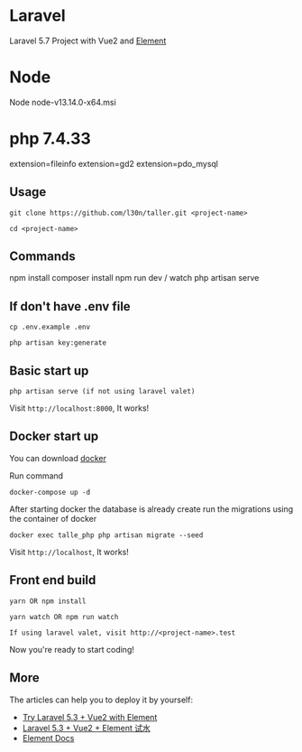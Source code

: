# Laravel

Laravel 5.7 Project with Vue2 and [Element](https://github.com/ElemeFE/element)

# Node

Node node-v13.14.0-x64.msi

# php 7.4.33
extension=fileinfo
extension=gd2
extension=pdo_mysql

## Usage

```
git clone https://github.com/l30n/taller.git <project-name>
```

```
cd <project-name>
```

## Commands
npm install
composer install
npm run dev  / watch
php artisan serve 

## If don't have .env file

```
cp .env.example .env
```

```
php artisan key:generate
```

## Basic start up

```
php artisan serve (if not using laravel valet)
```

Visit `http://localhost:8000`, It works!

## Docker start up

You can download [docker](https://www.docker.com/get-started)

Run command

```
docker-compose up -d
```

After starting docker the database is already create run the migrations using the container of docker

```
docker exec talle_php php artisan migrate --seed
```

Visit `http://localhost`, It works!

## Front end build

```
yarn OR npm install
```

```
yarn watch OR npm run watch
```

```
If using laravel valet, visit http://<project-name>.test
```

Now you're ready to start coding!

## More

The articles can help you to deploy it by yourself:

- [Try Laravel 5.3 + Vue2 with Element](http://codesky.me/archives/try-laravel5-vue2-element-en.wind)
- [Laravel 5.3 + Vue2 + Element 试水](http://codesky.me/archives/try-laravel5-vue2-element-cn.wind)
- [Element Docs](https://element.eleme.io/#/en-US)
